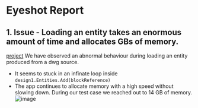 # Eyeshot Report

## 1. Issue - Loading an entity takes an enormous amount of time and allocates GBs of memory.

[project](https://github.com/adeko2/EyeshotRreport/tree/master/EyeshotReport)
We have observed an abnormal behaviour during loading an entity produced from a dwg source. 
- It seems to stuck in an infinate loop inside `design1.Entities.Add(blockReference)`
- The app continues to allocate memory with a high speed without slowing down. During our test case we reached out to 14 GB of memory.
![image](https://github.com/user-attachments/assets/86456c87-1f48-4ca4-bc33-850154e94445)
